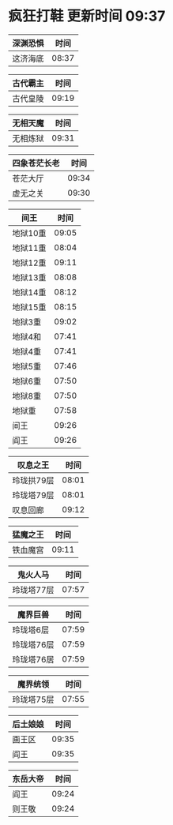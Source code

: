 # 疯狂打鞋 更新时间 09:37

| 深渊恐惧   | 时间    |
|--------|-------|
| 这济海底 | 08:37 |

| 古代霸主   | 时间    |
|--------|-------|
| 古代皇陵 | 09:19 |

| 无相天魔   | 时间    |
|--------|-------|
| 无相炼狱 | 09:31 |

| 四象苍茫长老   | 时间    |
|--------|-------|
| 苍茫大厅 | 09:34 |
| 虚无之关 | 09:30 |

| 间王   | 时间    |
|--------|-------|
| 地狱10重 | 09:05 |
| 地狱11重 | 08:04 |
| 地狱12重 | 09:11 |
| 地狱13重 | 08:08 |
| 地狱14重 | 08:12 |
| 地狱15重 | 08:15 |
| 地狱3重 | 09:02 |
| 地狱4和 | 07:41 |
| 地狱4重 | 07:41 |
| 地狱5重 | 07:46 |
| 地狱6重 | 07:50 |
| 地狱8重 | 07:50 |
| 地狱重 | 07:58 |
| 间王 | 09:26 |
| 阎王 | 09:26 |

| 叹息之王   | 时间    |
|--------|-------|
| 玲珑拱79层 | 08:01 |
| 玲珑塔79层 | 08:01 |
| 叹息回廊 | 09:12 |

| 猛魔之王   | 时间    |
|--------|-------|
| 铁血魔宫 | 09:11 |

| 鬼火人马   | 时间    |
|--------|-------|
| 玲珑塔77层 | 07:57 |

| 魔界巨兽   | 时间    |
|--------|-------|
| 玲珑塔6层 | 07:59 |
| 玲珑塔76层 | 07:59 |
| 玲珑塔76居 | 07:59 |

| 魔界统领   | 时间    |
|--------|-------|
| 玲珑塔75层 | 07:55 |

| 后土娘娘   | 时间    |
|--------|-------|
| 画王区 | 09:35 |
| 阎王 | 09:35 |

| 东岳大帝   | 时间    |
|--------|-------|
| 阎王 | 09:24 |
| 则王敬 | 09:24 |